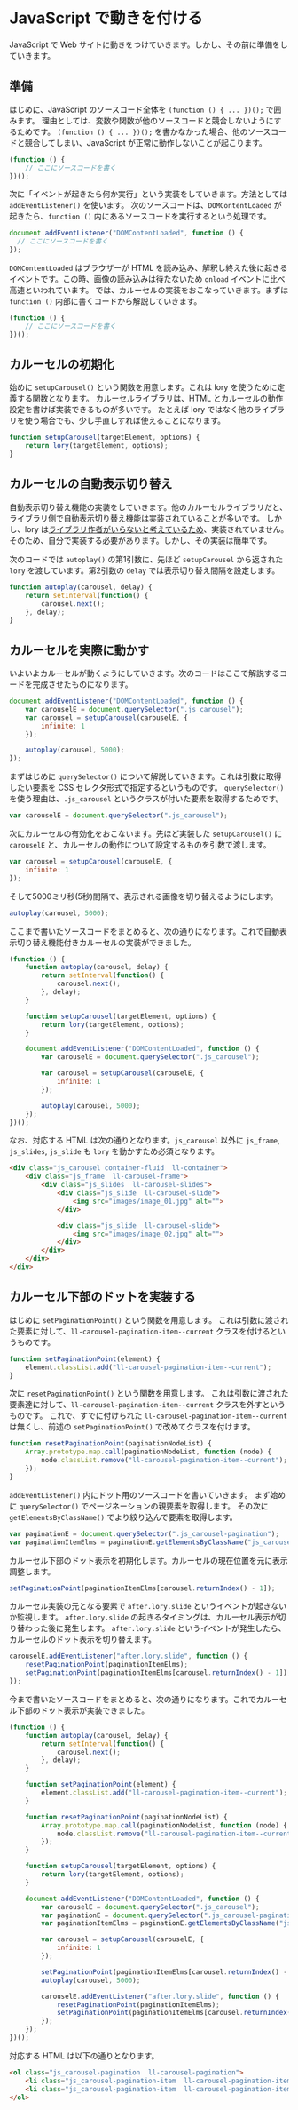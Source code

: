 # JavaScript で動きを付ける

JavaScript で Web サイトに動きをつけていきます。しかし、その前に準備をしていきます。

## 準備

はじめに、JavaScript のソースコード全体を `(function () { ... })();` で囲みます。
理由としては、変数や関数が他のソースコードと競合しないようにするためです。
`(function () { ... })();` を書かなかった場合、他のソースコードと競合してしまい、JavaScript が正常に動作しないことが起こります。

```js
(function () {
    // ここにソースコードを書く
})();
```

次に「イベントが起きたら何か実行」という実装をしていきます。方法としては `addEventListener()` を使います。
次のソースコードは、`DOMContentLoaded` が起きたら、`function ()` 内にあるソースコードを実行するという処理です。

```js
document.addEventListener("DOMContentLoaded", function () {
  // ここにソースコードを書く
});
```

`DOMContentLoaded` はブラウザーが HTML を読み込み、解釈し終えた後に起きるイベントです。この時、画像の読み込みは待たないため `onload` イベントに比べ高速といわれています。
では、カルーセルの実装をおこなっていきます。まずは `function ()` 内部に書くコードから解説していきます。

```js
(function () {
    // ここにソースコードを書く
})();
```

## カルーセルの初期化

始めに `setupCarousel()` という関数を用意します。これは lory を使うために定義する関数となります。
カルーセルライブラリは、HTML とカルーセルの動作設定を書けば実装できるものが多いです。
たとえば lory ではなく他のライブラリを使う場合でも、少し手直しすれば使えることになります。

```js
function setupCarousel(targetElement, options) {
    return lory(targetElement, options);
}
```

## カルーセルの自動表示切り替え

自動表示切り替え機能の実装をしていきます。他のカルーセルライブラリだと、ライブラリ側で自動表示切り替え機能は実装されていることが多いです。
しかし、lory は[ライブラリ作者がいらないと考えているため](https://github.com/meandmax/lory/issues/3)、実装されていません。
そのため、自分で実装する必要があります。しかし、その実装は簡単です。

次のコードでは `autoplay()` の第1引数に、先ほど `setupCarousel` から返された `lory` を渡しています。第2引数の `delay` では表示切り替え間隔を設定します。

```js
function autoplay(carousel, delay) {
    return setInterval(function() {
        carousel.next();
    }, delay);
}
```

## カルーセルを実際に動かす

いよいよカルーセルが動くようにしていきます。次のコードはここで解説するコードを完成させたものになります。

```js
document.addEventListener("DOMContentLoaded", function () {
    var carouselE = document.querySelector(".js_carousel");
    var carousel = setupCarousel(carouselE, {
        infinite: 1
    });

    autoplay(carousel, 5000);
});
```

まずはじめに `querySelector()` について解説していきます。これは引数に取得したい要素を CSS セレクタ形式で指定するというものです。
`querySelector()` を使う理由は、`.js_carousel` というクラスが付いた要素を取得するためです。

```js
var carouselE = document.querySelector(".js_carousel");
```

次にカルーセルの有効化をおこないます。先ほど実装した `setupCarousel()` に `carouselE` と、カルーセルの動作について設定するものを引数で渡します。

```js
var carousel = setupCarousel(carouselE, {
    infinite: 1
});
```

そして5000ミリ秒(5秒)間隔で、表示される画像を切り替えるようにします。

```js
autoplay(carousel, 5000);
```

ここまで書いたソースコードをまとめると、次の通りになります。これで自動表示切り替え機能付きカルーセルの実装ができました。

```js
(function () {
    function autoplay(carousel, delay) {
        return setInterval(function() {
            carousel.next();
        }, delay);
    }

    function setupCarousel(targetElement, options) {
        return lory(targetElement, options);
    }

    document.addEventListener("DOMContentLoaded", function () {
        var carouselE = document.querySelector(".js_carousel");

        var carousel = setupCarousel(carouselE, {
            infinite: 1
        });

        autoplay(carousel, 5000);
    });
})();
```

なお、対応する HTML は次の通りとなります。`js_carousel` 以外に `js_frame`, `js_slides`, `js_slide` も `lory` を動かすため必須となります。

```html
<div class="js_carousel container-fluid  ll-container">
    <div class="js_frame  ll-carousel-frame">
        <div class="js_slides  ll-carousel-slides">
            <div class="js_slide  ll-carousel-slide">
                <img src="images/image_01.jpg" alt="">
            </div>

            <div class="js_slide  ll-carousel-slide">
                <img src="images/image_02.jpg" alt="">
            </div>
        </div>
    </div>
</div>
```

## カルーセル下部のドットを実装する

はじめに `setPaginationPoint()` という関数を用意します。
これは引数に渡された要素に対して、`ll-carousel-pagination-item--current` クラスを付けるというものです。

```js
function setPaginationPoint(element) {
    element.classList.add("ll-carousel-pagination-item--current");
}
```

次に `resetPaginationPoint()` という関数を用意します。
これは引数に渡された要素達に対して、`ll-carousel-pagination-item--current` クラスを外すというものです。
これで、すでに付けられた `ll-carousel-pagination-item--current` は無くし、前述の `setPaginationPoint()` で改めてクラスを付けます。

```js
function resetPaginationPoint(paginationNodeList) {
    Array.prototype.map.call(paginationNodeList, function (node) {
        node.classList.remove("ll-carousel-pagination-item--current");
    });
}
```

`addEventListener()` 内にドット用のソースコードを書いていきます。
まず始めに `querySelector()` でページネーションの親要素を取得します。
その次に `getElementsByClassName()` でより絞り込んで要素を取得します。

```js
var paginationE = document.querySelector(".js_carousel-pagination");
var paginationItemElms = paginationE.getElementsByClassName("js_carousel-pagination-item")
```

カルーセル下部のドット表示を初期化します。カルーセルの現在位置を元に表示調整します。

```js
setPaginationPoint(paginationItemElms[carousel.returnIndex() - 1]);
```

カルーセル実装の元となる要素で `after.lory.slide` というイベントが起きないか監視します。
`after.lory.slide` の起きるタイミングは、カルーセル表示が切り替わった後に発生します。
`after.lory.slide` というイベントが発生したら、カルーセルのドット表示を切り替えます。

```js
carouselE.addEventListener("after.lory.slide", function () {
    resetPaginationPoint(paginationItemElms);
    setPaginationPoint(paginationItemElms[carousel.returnIndex() - 1]);
});
```

今まで書いたソースコードをまとめると、次の通りになります。これでカルーセル下部のドット表示が実装できました。

```js
(function () {
    function autoplay(carousel, delay) {
        return setInterval(function() {
            carousel.next();
        }, delay);
    }

    function setPaginationPoint(element) {
        element.classList.add("ll-carousel-pagination-item--current");
    }

    function resetPaginationPoint(paginationNodeList) {
        Array.prototype.map.call(paginationNodeList, function (node) {
            node.classList.remove("ll-carousel-pagination-item--current");
        });
    }

    function setupCarousel(targetElement, options) {
        return lory(targetElement, options);
    }

    document.addEventListener("DOMContentLoaded", function () {
        var carouselE = document.querySelector(".js_carousel");
        var paginationE = document.querySelector(".js_carousel-pagination");
        var paginationItemElms = paginationE.getElementsByClassName("js_carousel-pagination-item")

        var carousel = setupCarousel(carouselE, {
            infinite: 1
        });

        setPaginationPoint(paginationItemElms[carousel.returnIndex() - 1]);
        autoplay(carousel, 5000);

        carouselE.addEventListener("after.lory.slide", function () {
            resetPaginationPoint(paginationItemElms);
            setPaginationPoint(paginationItemElms[carousel.returnIndex() - 1]);
        });
    });
})();
```

対応する HTML は以下の通りとなります。

```html
<ol class="js_carousel-pagination  ll-carousel-pagination">
    <li class="js_carousel-pagination-item  ll-carousel-pagination-item">●</li>
    <li class="js_carousel-pagination-item  ll-carousel-pagination-item">●</li>
</ol>
```

